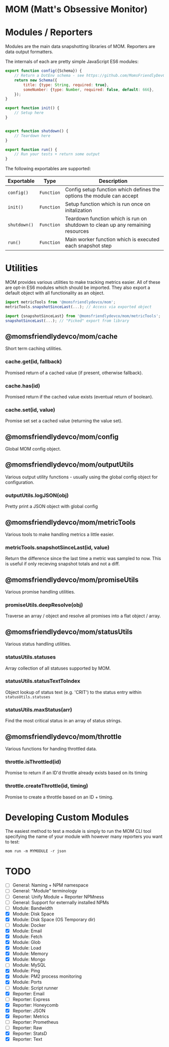 MOM (Matt's Obsessive Monitor)
==============================


Modules / Reporters
===================
Modules are the main data snapshotting libraries of MOM.
Reporters are data output formatters.

The internals of each are pretty simple JavaScript ES6 modules:

```javascript
export function config({Schema}) {
    // Return a DotEnv schema - see https://github.com/MomsFriendlyDevCo/dotenv
	return new Schema({
        title: {type: String, required: true},
        someNumber: {type: Number, required: false, default: 666},
	});
}

export function init() {
    // Setup here
}


export function shutdown() {
    // Teardown here
}

export function run() {
    // Run your tests + return some output
}
```


The following exportables are supported:

| Exportable   | Type       | Description                                                                    |
|--------------|------------|--------------------------------------------------------------------------------|
| `config()`   | `Function` | Config setup function which defines the options the module can accept          |
| `init()`     | `Function` | Setup function which is run once on initalization                              |
| `shutdown()` | `Function` | Teardown function which is run on shutdown to clean up any remaining resources |
| `run()`      | `Function` | Main worker function which is executed each snapshot step                      |



Utilities
=========
MOM provides various utilities to make tracking metrics easier.
All of these are opt-in ES6 modules which should be imported. They also export a default object with all functionality as an object.

```javascript
import metricTools from '@momsfriendlydevco/mom';
metricTools.snapshotSinceLast(...); // Access via exported object
```

```javascript
import {snapshotSinceLast} from '@momsfriendlydevco/mom/metricTools';
snapshotSinceLast(...); // "Picked" export from library
```

@momsfriendlydevco/mom/cache
----------------------------
Short term caching utilities.

### cache.get(id, fallback)
Promised return of a cached value (if present, otherwise fallback).

### cache.has(id)
Promised return if the cached value exists (eventual return of boolean).

### cache.set(id, value)
Promise set set a cached value (returning the value set).


@momsfriendlydevco/mom/config
-----------------------------
Global MOM config object.


@momsfriendlydevco/mom/outputUtils
----------------------------------
Various output utility functions - usually using the global config object for configuration.

### outputUtils.logJSON(obj)
Pretty print a JSON object with global config


@momsfriendlydevco/mom/metricTools
----------------------------------
Various tools to make handling metrics a little easier.


### metricTools.snapshotSinceLast(id, value)
Return the difference since the last time a metric was sampled to now.
This is useful if only recieving snapshot totals and not a diff.


@momsfriendlydevco/mom/promiseUtils
-----------------------------------
Various promise handling utilities.

### promiseUtils.deepResolve(obj)
Traverse an array / object and resolve all promises into a flat object / array.


@momsfriendlydevco/mom/statusUtils
-----------------------------------
Various status handling utilities.

### statusUtils.statuses
Array collection of all statuses supported by MOM.

### statusUtils.statusTextToIndex
Object lookup of status text (e.g. 'CRIT') to the status entry within `statusUtils.statuses`

### statusUtils.maxStatus(arr)
Find the most critical status in an array of status strings.


@momsfriendlydevco/mom/throttle
-------------------------------
Various functions for handing throttled data.

### throttle.isThrottled(id)
Promise to return if an ID'd throttle already exists based on its timing

### throttle.createThrottle(id, timing)
Promise to create a throttle based on an ID + timing.
 

Developing Custom Modules
=========================
The easiest method to test a module is simply to run the MOM CLI tool specifying the name of your module with however many reporters you want to test:

```
mom run -m MYMODULE -r json
```


TODO
====

* [ ] General: Naming + NPM namespace
* [ ] General: "Module" terminology
* [ ] General: Unify Module + Reporter NPMness
* [ ] General: Support for externally installed NPMs
* [ ] Module: Bandwidth
* [x] Module: Disk Space
* [x] Module: Disk Space (OS Temporary dir)
* [ ] Module: Docker
* [x] Module: Email
* [x] Module: Fetch
* [x] Module: Glob
* [x] Module: Load
* [x] Module: Memory
* [x] Module: Mongo
* [ ] Module: MySQL
* [x] Module: Ping
* [x] Module: PM2 process monitoring
* [x] Module: Ports
* [ ] Module: Script runner
* [x] Reporter: Email
* [ ] Reporter: Express
* [x] Reporter: Honeycomb
* [x] Reporter: JSON
* [x] Reporter: Metrics
* [ ] Reporter: Prometheus
* [ ] Reporter: Raw
* [x] Reporter: StatsD
* [x] Reporter: Text
